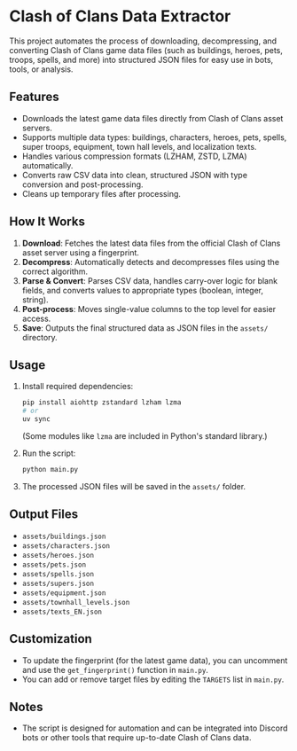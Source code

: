 # Clash of Clans Data Extractor

This project automates the process of downloading, decompressing, and converting Clash of Clans game data files (such as buildings, heroes, pets, troops, spells, and more) into structured JSON files for easy use in bots, tools, or analysis.

## Features

- Downloads the latest game data files directly from Clash of Clans asset servers.
- Supports multiple data types: buildings, characters, heroes, pets, spells, super troops, equipment, town hall levels, and localization texts.
- Handles various compression formats (LZHAM, ZSTD, LZMA) automatically.
- Converts raw CSV data into clean, structured JSON with type conversion and post-processing.
- Cleans up temporary files after processing.

## How It Works

1. **Download**: Fetches the latest data files from the official Clash of Clans asset server using a fingerprint.
2. **Decompress**: Automatically detects and decompresses files using the correct algorithm.
3. **Parse & Convert**: Parses CSV data, handles carry-over logic for blank fields, and converts values to appropriate types (boolean, integer, string).
4. **Post-process**: Moves single-value columns to the top level for easier access.
5. **Save**: Outputs the final structured data as JSON files in the `assets/` directory.

## Usage

1. Install required dependencies:
	```bash
	pip install aiohttp zstandard lzham lzma
    # or
    uv sync
	```
	(Some modules like `lzma` are included in Python's standard library.)

2. Run the script:
	```bash
	python main.py
	```

3. The processed JSON files will be saved in the `assets/` folder.

## Output Files

- `assets/buildings.json`
- `assets/characters.json`
- `assets/heroes.json`
- `assets/pets.json`
- `assets/spells.json`
- `assets/supers.json`
- `assets/equipment.json`
- `assets/townhall_levels.json`
- `assets/texts_EN.json`

## Customization

- To update the fingerprint (for the latest game data), you can uncomment and use the `get_fingerprint()` function in `main.py`.
- You can add or remove target files by editing the `TARGETS` list in `main.py`.

## Notes

- The script is designed for automation and can be integrated into Discord bots or other tools that require up-to-date Clash of Clans data.
